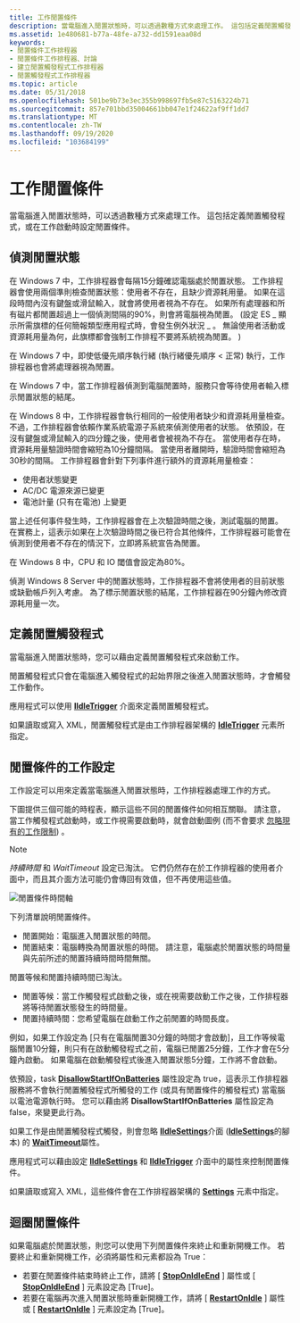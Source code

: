 ```yaml
---
title: 工作閒置條件
description: 當電腦進入閒置狀態時，可以透過數種方式來處理工作。 這包括定義閒置觸發程式，或在工作啟動時設定閒置條件。
ms.assetid: 1e480681-b77a-48fe-a732-dd1591eaa08d
keywords:
- 閒置條件工作排程器
- 閒置條件工作排程器、討論
- 建立閒置觸發程式工作排程器
- 閒置觸發程式工作排程器
ms.topic: article
ms.date: 05/31/2018
ms.openlocfilehash: 501be9b73e3ec355b998697fb5e87c5163224b71
ms.sourcegitcommit: 857e701bbd35004661bb047e1f24622af9ff1dd7
ms.translationtype: MT
ms.contentlocale: zh-TW
ms.lasthandoff: 09/19/2020
ms.locfileid: "103684199"
---
```

# <a name="task-idle-conditions"></a>工作閒置條件

當電腦進入閒置狀態時，可以透過數種方式來處理工作。 這包括定義閒置觸發程式，或在工作啟動時設定閒置條件。

## <a name="detecting-the-idle-state"></a>偵測閒置狀態

在 Windows 7 中，工作排程器會每隔15分鐘確認電腦處於閒置狀態。 工作排程器會使用兩個準則檢查閒置狀態：使用者不存在，且缺少資源耗用量。 如果在這段時間內沒有鍵盤或滑鼠輸入，就會將使用者視為不存在。 如果所有處理器和所有磁片都閒置超過上一個偵測間隔的90%，則會將電腦視為閒置。  (設定 ES \_ 顯示所需旗標的任何簡報類型應用程式時，會發生例外狀況 \_ 。 無論使用者活動或資源耗用量為何，此旗標都會強制工作排程不要將系統視為閒置。 ) 

在 Windows 7 中，即使低優先順序執行緒 (執行緒優先順序 < 正常) 執行，工作排程器也會將處理器視為閒置。

在 Windows 7 中，當工作排程器偵測到電腦閒置時，服務只會等待使用者輸入標示閒置狀態的結尾。

在 Windows 8 中，工作排程器會執行相同的一般使用者缺少和資源耗用量檢查。 不過，工作排程器會依賴作業系統電源子系統來偵測使用者的狀態。 依預設，在沒有鍵盤或滑鼠輸入的四分鐘之後，使用者會被視為不存在。 當使用者存在時，資源耗用量驗證時間會縮短為10分鐘間隔。 當使用者離開時，驗證時間會縮短為30秒的間隔。 工作排程器會針對下列事件進行額外的資源耗用量檢查：

-   使用者狀態變更
-   AC/DC 電源來源已變更
-   電池計量 (只有在電池) 上變更

當上述任何事件發生時，工作排程器會在上次驗證時間之後，測試電腦的閒置。 在實務上，這表示如果在上次驗證時間之後已符合其他條件，工作排程器可能會在偵測到使用者不存在的情況下，立即將系統宣告為閒置。

在 Windows 8 中，CPU 和 IO 閾值會設定為80%。

偵測 Windows 8 Server 中的閒置狀態時，工作排程器不會將使用者的目前狀態或缺勤帳戶列入考慮。 為了標示閒置狀態的結尾，工作排程器在90分鐘內修改資源耗用量一次。

## <a name="defining-an-idle-trigger"></a>定義閒置觸發程式

當電腦進入閒置狀態時，您可以藉由定義閒置觸發程式來啟動工作。

閒置觸發程式只會在電腦進入觸發程式的起始界限之後進入閒置狀態時，才會觸發工作動作。

應用程式可以使用 [**IIdleTrigger**](/windows/win32/api/taskschd/nn-taskschd-iidletrigger) 介面來定義閒置觸發程式。

如果讀取或寫入 XML，閒置觸發程式是由工作排程器架構的 [**IdleTrigger**](taskschedulerschema-idletrigger-triggergroup-element.md) 元素所指定。

## <a name="task-settings-for-idle-conditions"></a>閒置條件的工作設定

工作設定可以用來定義當電腦進入閒置狀態時，工作排程器處理工作的方式。

下圖提供三個可能的時程表，顯示這些不同的閒置條件如何相互關聯。 請注意，當工作觸發程式啟動時，或工作視需要啟動時，就會啟動圖例 (而不會要求 [忽略現有的工作限制](/windows/win32/api/taskschd/ne-taskschd-task_run_flags)) 。

> [!NOTE]
> *持續時間* 和 *WaitTimeout* 設定已淘汰。 它們仍然存在於工作排程器的使用者介面中，而且其介面方法可能仍會傳回有效值，但不再使用這些值。

![閒置條件時間軸](images/idle-conditions2.png)

下列清單說明閒置條件。
- 閒置開始：電腦進入閒置狀態的時間。
- 閒置結束：電腦轉換為閒置狀態的時間。 請注意，電腦處於閒置狀態的時間量與先前所述的閒置持續時間時間無關。

閒置等候和閒置持續時間已淘汰。
- 閒置等候：當工作觸發程式啟動之後，或在視需要啟動工作之後，工作排程器將等待閒置狀態發生的時間量。
- 閒置持續時間：您希望電腦在啟動工作之前閒置的時間長度。

例如，如果工作設定為 [只有在電腦閒置30分鐘的時間才會啟動]，且工作等候電腦閒置10分鐘，則只有在啟動觸發程式之前，電腦已閒置25分鐘，工作才會在5分鐘內啟動。 如果電腦在啟動觸發程式後進入閒置狀態5分鐘，工作將不會啟動。

依預設，task [**DisallowStartIfOnBatteries**](/windows/desktop/api/taskschd/nf-taskschd-itasksettings-get_disallowstartifonbatteries) 屬性設定為 true，這表示工作排程器服務將不會執行閒置觸發程式所觸發的工作 (或具有閒置條件的觸發程式) 當電腦以電池電源執行時。 您可以藉由將 **DisallowStartIfOnBatteries** 屬性設定為 false，來變更此行為。

如果工作是由閒置觸發程式觸發，則會忽略 [**IIdleSettings**](/windows/desktop/api/taskschd/nn-taskschd-iidlesettings)介面 ([**IdleSettings**](idlesettings.md)的腳本) 的 [**WaitTimeout**](/windows/desktop/api/taskschd/nf-taskschd-iidlesettings-get_waittimeout)屬性。

應用程式可以藉由設定 [**IIdleSettings**](/windows/desktop/api/taskschd/nn-taskschd-iidlesettings) 和 [**IIdleTrigger**](/windows/win32/api/taskschd/nn-taskschd-iidletrigger) 介面中的屬性來控制閒置條件。

如果讀取或寫入 XML，這些條件會在工作排程器架構的 [**Settings**](taskschedulerschema-settings-tasktype-element.md) 元素中指定。

## <a name="cycling-idle-condition"></a>迴圈閒置條件

如果電腦處於閒置狀態，則您可以使用下列閒置條件來終止和重新開機工作。 若要終止和重新開機工作，必須將屬性和元素都設為 True：

-   若要在閒置條件結束時終止工作，請將 [ [**StopOnIdleEnd**](/windows/desktop/api/taskschd/nf-taskschd-iidlesettings-get_stoponidleend) ] 屬性或 [ [**StopOnIdleEnd**](taskschedulerschema-terminateonidleend-idlesettingstype-element.md) ] 元素設定為 [True]。
-   若要在電腦再次進入閒置狀態時重新開機工作，請將 [ [**RestartOnIdle**](/windows/desktop/api/taskschd/nf-taskschd-iidlesettings-get_restartonidle) ] 屬性或 [ [**RestartOnIdle**](taskschedulerschema-restartonidle-idlesettingstype-element.md) ] 元素設定為 [True]。

